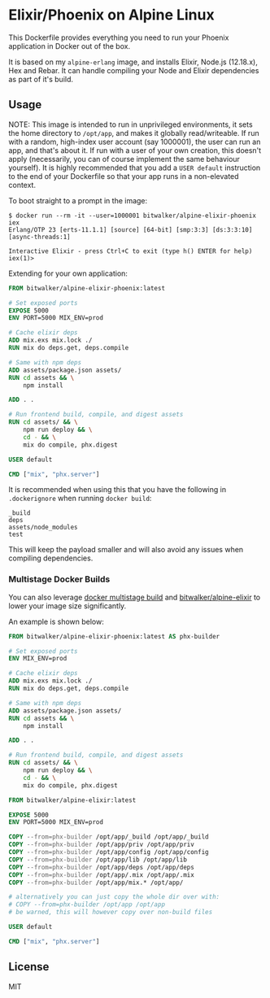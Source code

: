 # Elixir/Phoenix on Alpine Linux

This Dockerfile provides everything you need to run your Phoenix application in Docker out of the box.

It is based on my `alpine-erlang` image, and installs Elixir, Node.js (12.18.x), Hex and Rebar. It can handle compiling
your Node and Elixir dependencies as part of it's build.

## Usage

NOTE: This image is intended to run in unprivileged environments, it sets the home directory to `/opt/app`, and makes it globally
read/writeable. If run with a random, high-index user account (say 1000001), the user can run an app, and that's about it. If run
with a user of your own creation, this doesn't apply (necessarily, you can of course implement the same behaviour yourself).
It is highly recommended that you add a `USER default` instruction to the end of your Dockerfile so that your app runs in a non-elevated context.

To boot straight to a prompt in the image:

```
$ docker run --rm -it --user=1000001 bitwalker/alpine-elixir-phoenix iex
Erlang/OTP 23 [erts-11.1.1] [source] [64-bit] [smp:3:3] [ds:3:3:10] [async-threads:1]

Interactive Elixir - press Ctrl+C to exit (type h() ENTER for help)
iex(1)>
```

Extending for your own application:

```dockerfile
FROM bitwalker/alpine-elixir-phoenix:latest

# Set exposed ports
EXPOSE 5000
ENV PORT=5000 MIX_ENV=prod

# Cache elixir deps
ADD mix.exs mix.lock ./
RUN mix do deps.get, deps.compile

# Same with npm deps
ADD assets/package.json assets/
RUN cd assets && \
    npm install

ADD . .

# Run frontend build, compile, and digest assets
RUN cd assets/ && \
    npm run deploy && \
    cd - && \
    mix do compile, phx.digest

USER default

CMD ["mix", "phx.server"]
```

It is recommended when using this that you have the following in `.dockerignore` when running `docker build`:

```
_build
deps
assets/node_modules
test
```

This will keep the payload smaller and will also avoid any issues when compiling dependencies.

### Multistage Docker Builds

You can also leverage [docker multistage build](https://docs.docker.com/develop/develop-images/multistage-build/) and [bitwalker/alpine-elixir](https://github.com/bitwalker/alpine-elixir) to lower your image size significantly.

An example is shown below:

```dockerfile
FROM bitwalker/alpine-elixir-phoenix:latest AS phx-builder

# Set exposed ports
ENV MIX_ENV=prod

# Cache elixir deps
ADD mix.exs mix.lock ./
RUN mix do deps.get, deps.compile

# Same with npm deps
ADD assets/package.json assets/
RUN cd assets && \
    npm install

ADD . .

# Run frontend build, compile, and digest assets
RUN cd assets/ && \
    npm run deploy && \
    cd - && \
    mix do compile, phx.digest

FROM bitwalker/alpine-elixir:latest

EXPOSE 5000
ENV PORT=5000 MIX_ENV=prod

COPY --from=phx-builder /opt/app/_build /opt/app/_build
COPY --from=phx-builder /opt/app/priv /opt/app/priv
COPY --from=phx-builder /opt/app/config /opt/app/config
COPY --from=phx-builder /opt/app/lib /opt/app/lib
COPY --from=phx-builder /opt/app/deps /opt/app/deps
COPY --from=phx-builder /opt/app/.mix /opt/app/.mix
COPY --from=phx-builder /opt/app/mix.* /opt/app/

# alternatively you can just copy the whole dir over with:
# COPY --from=phx-builder /opt/app /opt/app
# be warned, this will however copy over non-build files

USER default

CMD ["mix", "phx.server"]
```

## License

MIT
